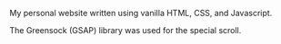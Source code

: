 My personal website written using vanilla HTML, CSS, and Javascript.

The Greensock (GSAP) library was used for the special scroll.
